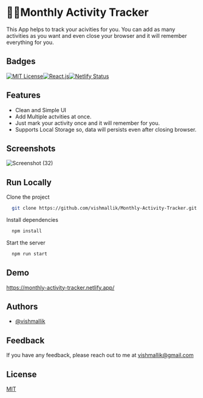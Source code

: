 # 🏃‍♂️Monthly Activity Tracker

This App helps to track your acivities for you. You can add as many activities as you want and even close your browser and it will remember everything for you.

## Badges

[![MIT License](https://img.shields.io/badge/License-MIT-green.svg)](https://choosealicense.com/licenses/mit/)[![React.js](https://img.shields.io/badge/Frontend-React.js-blue)](https://reactjs.org/)[![Netlify Status](https://api.netlify.com/api/v1/badges/46d4b755-6535-4bbe-a6a9-a8935a24714d/deploy-status)](https://app.netlify.com/sites/monthly-activity-tracker/deploys)

## Features

- Clean and Simple UI
- Add Multiple actvities at once.
- Just mark your activity once and it will remember for you.
- Supports Local Storage so, data will persists even after closing browser.

## Screenshots

![Screenshot (32)](https://user-images.githubusercontent.com/64186460/204129109-a11beb12-7d6d-4d28-9262-0d470c259cc0.png)

## Run Locally

Clone the project

```bash
  git clone https://github.com/vishmallik/Monthly-Activity-Tracker.git
```

Install dependencies

```bash
  npm install
```

Start the server

```bash
  npm run start
```

## Demo

https://monthly-activity-tracker.netlify.app/

## Authors

- [@vishmallik](https://www.github.com/vishmallik)

## Feedback

If you have any feedback, please reach out to me at vishmallik@gmail.com

## License

[MIT](https://choosealicense.com/licenses/mit/)
